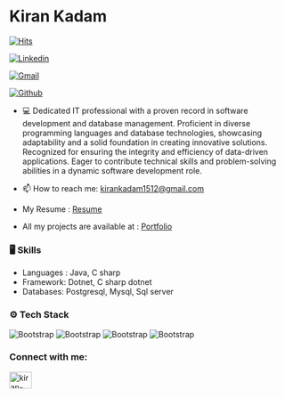 # Kiran Kadam

[![Hits](https://hits.seeyoufarm.com/api/count/incr/badge.svg?url=https%3A%2F%2Fgithub.com%2Fhejazizo%2Fhejazizo&count_bg=%2379C83D&title_bg=%23555555&icon=&icon_color=%23E7E7E7&title=Profile+Views&edge_flat=false)](https://hits.seeyoufarm.com)

[![Linkedin](https://img.shields.io/badge/-LinkedIn-blue?style=flat&logo=Linkedin&logoColor=white)](https://www.linkedin.com/in/kiran-kadam-142760258/)

[![Gmail](https://img.shields.io/badge/-Gmail-c14438?style=flat&logo=Gmail&logoColor=white)](mailto:kirankadam1512@gmail.com)

[![Github](https://img.shields.io/github/followers/hejazizo?label=Follow&style=social)](https://github.com/hejazizo)

- 💻 Dedicated IT professional with a proven record in software development and database management. Proficient in diverse programming languages and database technologies, showcasing adaptability and a solid foundation in creating innovative solutions. Recognized for ensuring the integrity and efficiency of data-driven applications. Eager to contribute technical skills and problem-solving abilities in a dynamic software development role.

- 📫 How to reach me:  kirankadam1512@gmail.com

- My Resume : [Resume](https://drive.google.com/file/d/1SICnZyLGvkBZvBglUc4h2gUdWxhOHdmt/view?usp=drive_link)

- All my projects are available at : [Portfolio](https://github.com/kirankadam123/Software-Developer-Portfolio-.git)


### 🖥 Skills

- Languages : Java, C sharp 
- Framework: Dotnet, C sharp dotnet
- Databases: Postgresql, Mysql, Sql server
### ⚙️ Tech Stack

![Bootstrap](https://img.shields.io/badge/-java-05122A?style=flat-square&logo=java&color=353535) ![Bootstrap](https://img.shields.io/badge/-dotnet-05122A?style=flat-square&logo=dotnet&color=353535) ![Bootstrap](https://img.shields.io/badge/-mysql-05122A?style=flat-square&logo=mysql&color=353535) ![Bootstrap](https://img.shields.io/badge/-postgresql-05122A?style=flat-square&logo=postgresql&color=353535)

<h3 align="left">Connect with me:</h3>
<p align="left">
<a href="https://linkedin.com/in/kiran-kadam-142760258" target="blank"><img align="center" src="https://raw.githubusercontent.com/rahuldkjain/github-profile-readme-generator/master/src/images/icons/Social/linked-in-alt.svg" alt="kiran-kadam-142760258" height="30" width="40" /></a>
</p>
